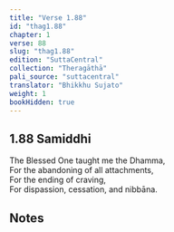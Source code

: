 ```yaml
---
title: "Verse 1.88"
id: "thag1.88"
chapter: 1
verse: 88
slug: "thag1.88"
edition: "SuttaCentral"
collection: "Theragāthā"
pali_source: "suttacentral"
translator: "Bhikkhu Sujato"
weight: 1
bookHidden: true
---
```


## 1.88 Samiddhi  

The Blessed One taught me the Dhamma,  
For the abandoning of all attachments,  
For the ending of craving,  
For dispassion, cessation, and nibbāna.

## Notes